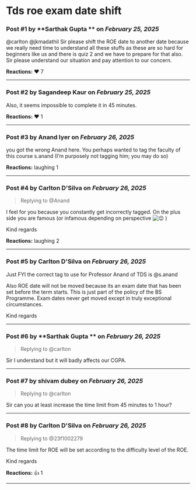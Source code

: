 # Tds roe exam date shift

### Post #1 by **Sarthak Gupta ** on *February 25, 2025*
@carlton @jkmadathil Sir please shift the ROE date to another date because we really need time to understand all these stuffs as these are so hard for beginners like us and there is quiz 2 and we have to prepare for that also.  
Sir please understand our situation and pay attention to our concern.

**Reactions:** ❤️ 7

---

### Post #2 by **Sagandeep Kaur** on *February 25, 2025*
Also, it seems impossible to complete it in 45 minutes.

**Reactions:** ❤️ 1

---

### Post #3 by **Anand Iyer** on *February 26, 2025*
you got the wrong Anand here. You perhaps wanted to tag the faculty of this course s.anand (I’m purposely not tagging him; you may do so)

**Reactions:** laughing 1

---

### Post #4 by **Carlton D'Silva** on *February 26, 2025*
> Replying to @Anand

I feel for you because you constantly get incorrectly tagged. On the plus side you are famous (or infamous depending on perspective ![:wink:](https://emoji.discourse-cdn.com/google/wink.png?v=12 ":wink:") )

Kind regards

**Reactions:** laughing 2

---

### Post #5 by **Carlton D'Silva** on *February 26, 2025*
Just FYI the correct tag to use for Professor Anand of TDS is @s.anand

Also ROE date will not be moved because its an exam date that has been set before the term starts. This is just part of the policy of the BS Programme. Exam dates never get moved except in truly exceptional circumstances.

Kind regards

---

### Post #6 by **Sarthak Gupta ** on *February 26, 2025*
> Replying to @carlton

Sir I understand but it will badly affects our CGPA.

---

### Post #7 by **shivam dubey** on *February 26, 2025*
> Replying to @carlton

Sir can you at least increase the time limit from 45 minutes to 1 hour?

---

### Post #8 by **Carlton D'Silva** on *February 26, 2025*
> Replying to @23f1002279

The time limit for ROE will be set according to the difficulty level of the ROE.

Kind regards

**Reactions:** 👍 1

---
